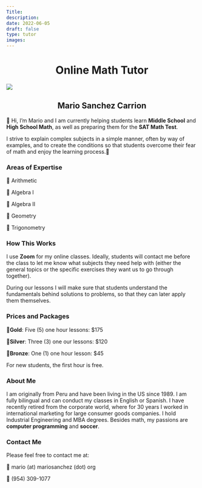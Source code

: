 ```yaml
---
Title: 
description: 
date: 2022-06-05
draft: false
type: tutor 
images:
---
```


<center><h1>Online Math Tutor</h1></center>
<p class="centered"><img src="/img/msc-li.jpg" class="profile small round"></p>
<center><h2>Mario Sanchez Carrion</h2></center>

👋 Hi, I’m Mario and I am currently helping students learn **Middle School** and **High School Math**, as well as preparing them for the **SAT Math Test**.

I strive to explain complex subjects in a simple manner, often by way of examples, and to create the conditions so that students overcome their fear of math and enjoy the learning process.🌱

### Areas of Expertise

🎯 Arithmetic

🎯 Algebra I

🎯 Algebra II

🎯 Geometry

🎯 Trigonometry

### How This Works

I use **Zoom** for my online classes. Ideally, students will contact me before the class to let me know what subjects they need help with (either the general topics or the specific exercises they want us to go through together). 

During our lessons I will make sure that students understand the fundamentals behind solutions to problems, so that they can later apply them themselves.

### Prices and Packages

🥇**Gold**: Five (5) one hour lessons: $175

🥈**Silver**: Three (3) one our lessons: $120

🥉**Bronze**: One (1) one hour lesson: $45

For new students, the first hour is free.

### About Me

I am originally from Peru and have been living in the US since 1989. I am fully bilingual and can conduct my classes in English or Spanish. I have recently retired from the corporate world, where for 30 years I worked in international marketing for large consumer goods companies. I hold Industrial Engineering and MBA degrees. Besides math, my passions are **computer programming** and **soccer**.

### Contact Me

Please feel free to contact me at:

📧 mario (at) mariosanchez (dot) org

📱 (954) 309-1077